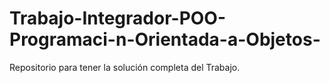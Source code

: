# Trabajo-Integrador-POO-Programaci-n-Orientada-a-Objetos-
Repositorio para tener la solución completa del Trabajo.
